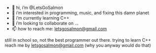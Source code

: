 - 👋 hi, i’m @LetsGoSalmon
- 👀 i’m interested in programming, music, and fixing this damn planet
- 🌱 i’m currently learning C++
- 💞️ i’m looking to collaborate on ...
- 📫 how to reach me: letsgosalmon@gmail.com

still in school so, not the best programmer out there.
trying to learn C++
reach me by letsgosalmon@gmail.com (why you anyway would do that)

<!---
LetsGoSalmon/LetsGoSalmon is a ✨ special ✨ repository because its `README.md` (this file) appears on your GitHub profile.
You can click the Preview link to take a look at your changes.
--->
